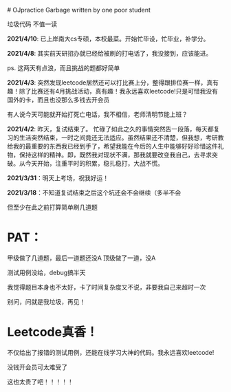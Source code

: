 ﻿﻿﻿﻿# OJpractice
Garbage written by one poor student 

垃圾代码 不值一读

**2021/4/10**: 已上岸南大cs专硕，本校最菜。开始忙毕设，忙毕业，补学分。

**2021/4/8**: 其实前天研招办就已经给被刷的打电话了，我没接到，应该能进。

ps. 这两天有点浪，而且挑战的题都好简单

**2021/4/3**: 突然发现leetcode居然还可以打比赛上分，整得跟排位赛一样，真有趣！除了比赛还有4月挑战活动，真有趣！我永远喜欢leetcode!只是可惜我没有国外的卡，而且也没那么多钱去开会员

有人说今天可能就开始打死亡电话，我不相信，老师清明节能上班？

**2021/4/2**: 昨天，复试结束了。
忙碌了如此之久的事情突然告一段落，每天都复习的生活突然结束，一时之间竟还无法适应。虽然结果还不清楚，但我想，考研教给我的最重要的东西我已经到手了，希望我能在今后的人生中能够好好珍惜这件礼物，保持这样的精神。即，既然我对现状不满，那我就要改变我自己，去寻求突破。从今天开始，注重平时的积累，稳扎稳打，大战不慌。

**2021/3/31**：明天上考场，祝我好运！

**2021/3/18**：不知道复试结束之后这个坑还会不会继续（多半不会

但至少在此之前打算简单刷几道题

# PAT：
甲级做了几道题，最后一道题还没A
顶级做了一道，没A

测试用例没给，debug搞半天

我觉得题目本身也不太好，卡了时间复杂度又不说，非要我自己来超时一次

别问，问就是我垃圾，再见！

# Leetcode真香！
不仅给出了报错的测试用例，还能在线学习大神的代码。我永远喜欢leetcode!

没钱开会员可太难受了

这也太贵了吧！！！！！

